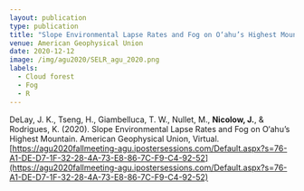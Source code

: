 ```yaml
---
layout: publication
type: publication
title: "Slope Environmental Lapse Rates and Fog on O‘ahu’s Highest Mountain"
venue: American Geophysical Union
date: 2020-12-12
image: /img/agu2020/SELR_agu_2020.png
labels:
  - Cloud forest
  - Fog
  - R
---
```



DeLay, J. K., Tseng, H., Giambelluca, T. W., Nullet, M., **Nicolow, J.**, & Rodrigues, K. (2020). Slope Environmental Lapse Rates and Fog on O‘ahu’s Highest Mountain. American Geophysical Union, Virtual. [https://agu2020fallmeeting-agu.ipostersessions.com/Default.aspx?s=76-A1-DE-D7-1F-32-28-4A-73-E8-86-7C-F9-C4-92-52](https://agu2020fallmeeting-agu.ipostersessions.com/Default.aspx?s=76-A1-DE-D7-1F-32-28-4A-73-E8-86-7C-F9-C4-92-52)
